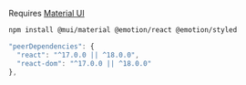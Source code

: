 Requires [Material UI](https://mui.com)

```bash
npm install @mui/material @emotion/react @emotion/styled
```

```javascript
"peerDependencies": {
  "react": "^17.0.0 || ^18.0.0",
  "react-dom": "^17.0.0 || ^18.0.0"
},
```